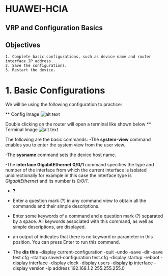 # HUAWEI-HCIA

## VRP and Configuration Basics
## Objectives
    1. Complete basic configurations, such as device name and router interface IP address.
    2. Save the configurations.
    3. Restart the device.

# 1. Basic Configurations
We will be using the following configuration to practice:

** Config Image
![alt text](http://url/to/img.png)

Double clicking on the router will open a terminal like shown below
** Terminal Image
![alt text](http://url/to/img.png)

The following are the basic commands: 
-The **system-view** command enables you to enter the system view from the user view.

-The **sysname** command sets the device host name.

-The **interface GigabitEthernet 0/0/1** command specifies the type and number of the interface from which the current interface is isolated unidirectionally for example in this case the interface type is *GigabitEthernet* and its number is *0/0/1*.

- **?**
- Enter a question mark (?) in any command view to obtain all the commands and their simple descriptions.
- Enter some keywords of a command and a question mark (?) separated by a space. All keywords associated with this command, as well as simple descriptions, are displayed.
- an output of *<cr>* indicates that there is no keyword or parameter in this position. You can press Enter to run this command.

- The **dis this**
-display current-configuration
-quit
-undo
-save
-dir
-save test.cfg
-startup saved-configuration test.cfg
-display startup
-reboot 
-display interface
-display clock
-display users
-display ip interface
-display version
-ip address 192.168.1.2 255.255.255.0


